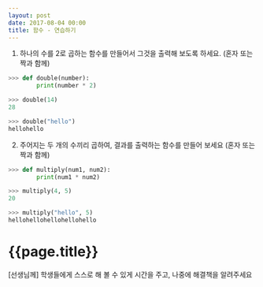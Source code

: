 ```yaml
---
layout: post
date: 2017-08-04 00:00
title: 함수 - 연습하기
---
```


<div id="ppt" markdown="1">

1. 하나의 수를 2로 곱하는 함수를 만들어서 그것을 출력해 보도록 하세요. (혼자 또는 짝과 함께)

```python
>>> def double(number):
        print(number * 2)

>>> double(14)
28

>>> double("hello")
hellohello
```

2. 주어지는 두 개의 수끼리 곱하여, 결과를 출력하는 함수를 만들어 보세요 (혼자 또는 짝과 함께)
```python
>>> def multiply(num1, num2):
        print(num1 * num2)

>>> multiply(4, 5)
20

>>> multiply("hello", 5)
hellohellohellohellohello
```
</div>

<div id="desc" markdown="1">

# {{page.title}}

<div class="teachers">
[선생님께]
학생들에게 스스로 해 볼 수 있게 시간을 주고, 나중에 해결책을 알려주세요
</div>

</div>

